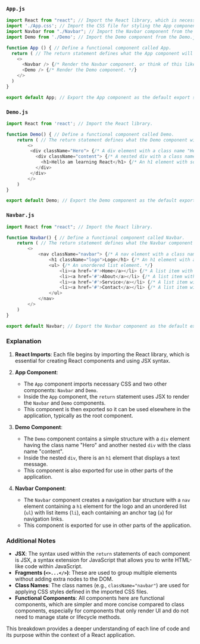 
### `App.js`

```javascript
import React from "react"; // Import the React library, which is necessary to create React components.
import './App.css'; // Import the CSS file for styling the App component.
import Navbar from "./Navbar"; // Import the Navbar component from the Navbar.js file.
import Demo from './Demo'; // Import the Demo component from the Demo.js file.

function App () { // Define a functional component called App.
  return ( // The return statement defines what the App component will render.
    <>
      <Navbar /> {/* Render the Navbar component. or think of this like props gatway that uses */}
      <Demo /> {/* Render the Demo component. */}
    </>
  )
}

export default App; // Export the App component as the default export so it can be imported in other files.
```

### `Demo.js`

```javascript
import React from 'react'; // Import the React library.

function Demo() { // Define a functional component called Demo.
    return ( // The return statement defines what the Demo component will render.
        <>
         <div className="Hero"> {/* A div element with a class name "Hero" for styling purposes. */}
           <div className="content"> {/* A nested div with a class name "content" for further styling. */}
             <h1>Hello am learning React</h1> {/* An h1 element with some text content. */}
           </div>
         </div>
        </>
    )
}

export default Demo; // Export the Demo component as the default export.
```

### `Navbar.js`

```javascript
import React from "react"; // Import the React library.

function Navbar() { // Define a functional component called Navbar.
    return ( // The return statement defines what the Navbar component will render.
        <>
            <nav className="navbar"> {/* A nav element with a class name "navbar" for styling purposes. */}
                <h1 className="logo">Logo</h1> {/* An h1 element with a class name "logo" displaying the text "Logo". */}
                <ul> {/* An unordered list element. */}
                    <li><a href='#'>Home</a></li> {/* A list item with an anchor tag linking to "#" and displaying the text "Home". */}
                    <li><a href='#'>About</a></li> {/* A list item with an anchor tag linking to "#" and displaying the text "About". */}
                    <li><a href='#'>Service</a></li> {/* A list item with an anchor tag linking to "#" and displaying the text "Service". */}
                    <li><a href='#'>Contact</a></li> {/* A list item with an anchor tag linking to "#" and displaying the text "Contact". */}
                </ul>
            </nav>
        </>
    )
}

export default Navbar; // Export the Navbar component as the default export.
```

### Explanation

1. **React Imports**: Each file begins by importing the React library, which is essential for creating React components and using JSX syntax.

2. **App Component**:
   - The `App` component imports necessary CSS and two other components: `Navbar` and `Demo`.
   - Inside the `App` component, the `return` statement uses JSX to render the `Navbar` and `Demo` components.
   - This component is then exported so it can be used elsewhere in the application, typically as the root component.

3. **Demo Component**:
   - The `Demo` component contains a simple structure with a `div` element having the class name "Hero" and another nested `div` with the class name "content".
   - Inside the nested `div`, there is an `h1` element that displays a text message.
   - This component is also exported for use in other parts of the application.

4. **Navbar Component**:
   - The `Navbar` component creates a navigation bar structure with a `nav` element containing a `h1` element for the logo and an unordered list (`ul`) with list items (`li`), each containing an anchor tag (`a`) for navigation links.
   - This component is exported for use in other parts of the application.

### Additional Notes

- **JSX**: The syntax used within the `return` statements of each component is JSX, a syntax extension for JavaScript that allows you to write HTML-like code within JavaScript.
- **Fragments (`<>...</>`)**: These are used to group multiple elements without adding extra nodes to the DOM.
- **Class Names**: The class names (e.g., `className="navbar"`) are used for applying CSS styles defined in the imported CSS files.
- **Functional Components**: All components here are functional components, which are simpler and more concise compared to class components, especially for components that only render UI and do not need to manage state or lifecycle methods.

This breakdown provides a deeper understanding of each line of code and its purpose within the context of a React application.